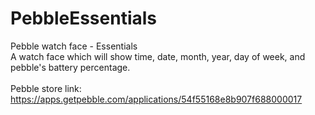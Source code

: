 # PebbleEssentials
Pebble watch face - Essentials
<br>
A watch face which will show time, date, month, year, day of week, and pebble's battery percentage.
<br><br>
Pebble store link: https://apps.getpebble.com/applications/54f55168e8b907f688000017
